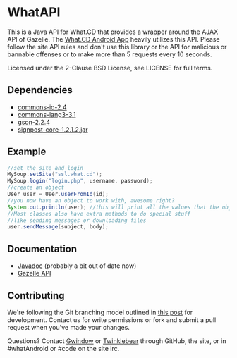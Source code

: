 WhatAPI
=======
This is a Java API for What.CD that provides a wrapper around the AJAX API of Gazelle. The [What.CD Android App](http://gwindow.github.com/WhatAndroid/) heavily utilizes this API. Please follow the site API rules and don't use this library or the API for malicious or bannable offenses or to make more than 5 requests every 10 seconds.

Licensed under the 2-Clause BSD License, see LICENSE for full terms.

Dependencies
--------
- [commons-io-2.4](https://commons.apache.org/proper/commons-io/download_io.cgi)
- [commons-lang3-3.1](https://commons.apache.org/proper/commons-lang/download_lang.cgi)
- [gson-2.2.4](https://code.google.com/p/google-gson/downloads/list)
- [signpost-core-1.2.1.2.jar](http://code.google.com/p/oauth-signpost/downloads/list)

Example
-------
```Java
//set the site and login
MySoup.setSite("ssl.what.cd");
MySoup.login("login.php", username, password);
//create an object
User user = User.userFromId(id);
//you now have an object to work with, awesome right?
System.out.println(user); //this will print all the values that the object contains
//Most classes also have extra methods to do special stuff
//like sending messages or downloading files
user.sendMessage(subject, body);
```

Documentation
--
- [Javadoc](http://gwindow.github.com/WhatAPI/) (probably a bit out of date now)
- [Gazelle API](https://github.com/WhatCD/Gazelle/wiki/JSON-API-Documentation)

Contributing
--
We're following the Git branching model outlined in [this post](http://nvie.com/posts/a-successful-git-branching-model/) for development. Contact us for write permissions or fork and submit a pull request when you've made your changes.

Questions? Contact [Gwindow](https://github.com/Gwindow/) or [Twinklebear](https://github.com/Twinklebear) through GitHub, the site, or in #whatAndroid or #code on the site irc.

